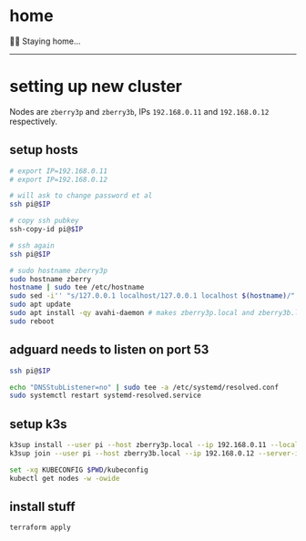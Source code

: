 # home

🚶‍♂️ Staying home...

---

# setting up new cluster

Nodes are `zberry3p` and `zberry3b`, IPs `192.168.0.11` and `192.168.0.12` respectively.

## setup hosts

```sh
# export IP=192.168.0.11
# export IP=192.168.0.12

# will ask to change password et al
ssh pi@$IP

# copy ssh pubkey
ssh-copy-id pi@$IP

# ssh again
ssh pi@$IP

# sudo hostname zberry3p
sudo hostname zberry
hostname | sudo tee /etc/hostname
sudo sed -i'' "s/127.0.0.1 localhost/127.0.0.1 localhost $(hostname)/" /etc/hosts
sudo apt update
sudo apt install -qy avahi-daemon # makes zberry3p.local and zberry3b.local work :)
sudo reboot
```

## adguard needs to listen on port 53

```sh
ssh pi@$IP

echo "DNSStubListener=no" | sudo tee -a /etc/systemd/resolved.conf
sudo systemctl restart systemd-resolved.service
```

## setup k3s

```sh
k3sup install --user pi --host zberry3p.local --ip 192.168.0.11 --local-path kubeconfig
k3sup join --user pi --host zberry3b.local --ip 192.168.0.12 --server-ip 192.168.0.11

set -xg KUBECONFIG $PWD/kubeconfig
kubectl get nodes -w -owide
```

## install stuff

```
terraform apply
```
